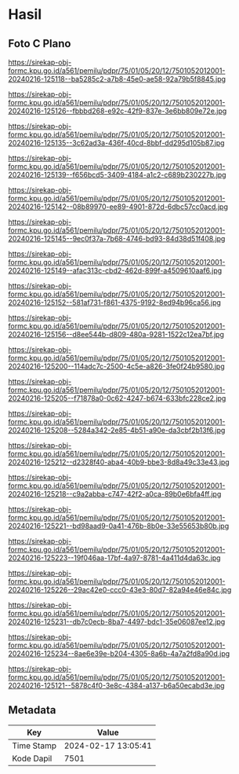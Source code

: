 # Hasil

## Foto C Plano

https://sirekap-obj-formc.kpu.go.id/a561/pemilu/pdpr/75/01/05/20/12/7501052012001-20240216-125118--ba5285c2-a7b8-45e0-ae58-92a79b5f8845.jpg

https://sirekap-obj-formc.kpu.go.id/a561/pemilu/pdpr/75/01/05/20/12/7501052012001-20240216-125126--fbbbd268-e92c-42f9-837e-3e6bb809e72e.jpg

https://sirekap-obj-formc.kpu.go.id/a561/pemilu/pdpr/75/01/05/20/12/7501052012001-20240216-125135--3c62ad3a-436f-40cd-8bbf-dd295d105b87.jpg

https://sirekap-obj-formc.kpu.go.id/a561/pemilu/pdpr/75/01/05/20/12/7501052012001-20240216-125139--f656bcd5-3409-4184-a1c2-c689b230227b.jpg

https://sirekap-obj-formc.kpu.go.id/a561/pemilu/pdpr/75/01/05/20/12/7501052012001-20240216-125142--08b89970-ee89-4901-872d-6dbc57cc0acd.jpg

https://sirekap-obj-formc.kpu.go.id/a561/pemilu/pdpr/75/01/05/20/12/7501052012001-20240216-125145--9ec0f37a-7b68-4746-bd93-84d38d51f408.jpg

https://sirekap-obj-formc.kpu.go.id/a561/pemilu/pdpr/75/01/05/20/12/7501052012001-20240216-125149--afac313c-cbd2-462d-899f-a4509610aaf6.jpg

https://sirekap-obj-formc.kpu.go.id/a561/pemilu/pdpr/75/01/05/20/12/7501052012001-20240216-125152--581af731-f861-4375-9192-8ed94b96ca56.jpg

https://sirekap-obj-formc.kpu.go.id/a561/pemilu/pdpr/75/01/05/20/12/7501052012001-20240216-125156--d8ee544b-d809-480a-9281-1522c12ea7bf.jpg

https://sirekap-obj-formc.kpu.go.id/a561/pemilu/pdpr/75/01/05/20/12/7501052012001-20240216-125200--114adc7c-2500-4c5e-a826-3fe0f24b9580.jpg

https://sirekap-obj-formc.kpu.go.id/a561/pemilu/pdpr/75/01/05/20/12/7501052012001-20240216-125205--f71878a0-0c62-4247-b674-633bfc228ce2.jpg

https://sirekap-obj-formc.kpu.go.id/a561/pemilu/pdpr/75/01/05/20/12/7501052012001-20240216-125208--5284a342-2e85-4b51-a90e-da3cbf2b13f6.jpg

https://sirekap-obj-formc.kpu.go.id/a561/pemilu/pdpr/75/01/05/20/12/7501052012001-20240216-125212--d2328f40-aba4-40b9-bbe3-8d8a49c33e43.jpg

https://sirekap-obj-formc.kpu.go.id/a561/pemilu/pdpr/75/01/05/20/12/7501052012001-20240216-125218--c9a2abba-c747-42f2-a0ca-89b0e6bfa4ff.jpg

https://sirekap-obj-formc.kpu.go.id/a561/pemilu/pdpr/75/01/05/20/12/7501052012001-20240216-125221--bd98aad9-0a41-476b-8b0e-33e55653b80b.jpg

https://sirekap-obj-formc.kpu.go.id/a561/pemilu/pdpr/75/01/05/20/12/7501052012001-20240216-125223--19f046aa-17bf-4a97-8781-4a411d4da63c.jpg

https://sirekap-obj-formc.kpu.go.id/a561/pemilu/pdpr/75/01/05/20/12/7501052012001-20240216-125226--29ac42e0-ccc0-43e3-80d7-82a94e46e84c.jpg

https://sirekap-obj-formc.kpu.go.id/a561/pemilu/pdpr/75/01/05/20/12/7501052012001-20240216-125231--db7c0ecb-8ba7-4497-bdc1-35e06087ee12.jpg

https://sirekap-obj-formc.kpu.go.id/a561/pemilu/pdpr/75/01/05/20/12/7501052012001-20240216-125234--8ae6e39e-b204-4305-8a6b-4a7a2fd8a90d.jpg

https://sirekap-obj-formc.kpu.go.id/a561/pemilu/pdpr/75/01/05/20/12/7501052012001-20240216-125121--5878c4f0-3e8c-4384-a137-b6a50ecabd3e.jpg


## Metadata

| Key        | Value               |
| ---------- | ------------------- |
| Time Stamp | 2024-02-17 13:05:41 |
| Kode Dapil | 7501                |



